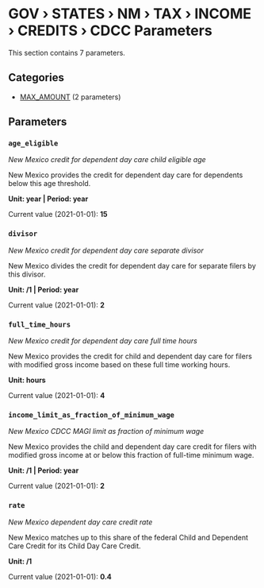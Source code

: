 # GOV › STATES › NM › TAX › INCOME › CREDITS › CDCC Parameters

This section contains 7 parameters.

## Categories

- [MAX_AMOUNT](max_amount/index.md) (2 parameters)

## Parameters

### `age_eligible`
*New Mexico credit for dependent day care child eligible age*

New Mexico provides the credit for dependent day care for dependents below this age threshold.

**Unit: year | Period: year**

Current value (2021-01-01): **15**


### `divisor`
*New Mexico credit for dependent day care separate divisor*

New Mexico divides the credit for dependent day care for separate filers by this divisor.

**Unit: /1 | Period: year**

Current value (2021-01-01): **2**


### `full_time_hours`
*New Mexico credit for dependent day care full time hours*

New Mexico provides the credit for child and dependent day care for filers with modified gross income based on these full time working hours.

**Unit: hours**

Current value (2021-01-01): **4**


### `income_limit_as_fraction_of_minimum_wage`
*New Mexico CDCC MAGI limit as fraction of minimum wage*

New Mexico provides the child and dependent day care credit for filers with modified gross income at or below this fraction of full-time minimum wage.

**Unit: /1 | Period: year**

Current value (2021-01-01): **2**


### `rate`
*New Mexico dependent day care credit rate*

New Mexico matches up to this share of the federal Child and Dependent Care Credit for its Child Day Care Credit.

**Unit: /1**

Current value (2021-01-01): **0.4**


